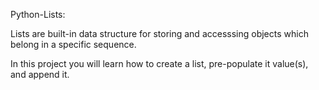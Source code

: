 Python-Lists:

Lists are built-in data structure for storing and accesssing objects
which belong in a specific sequence.

In this project you will learn how to create a list, pre-populate it value(s), and append it. 
